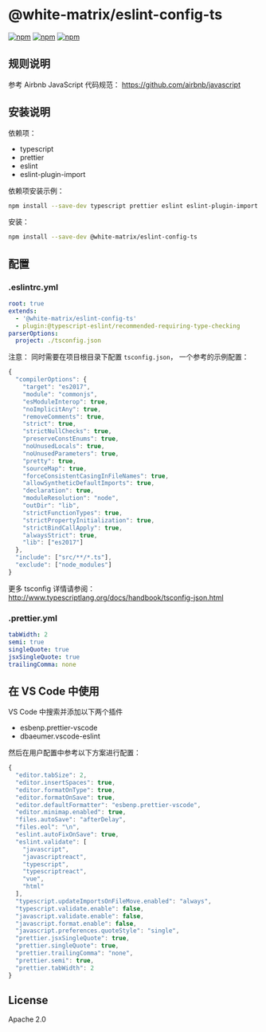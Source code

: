 # @white-matrix/eslint-config-ts

[![npm](https://img.shields.io/npm/v/@white-matrix/eslint-config-ts.svg?style=plastic)](https://npmjs.org/package/@white-matrix/eslint-config-ts) [![npm](https://img.shields.io/npm/dm/@white-matrix/eslint-config-ts.svg?style=plastic)](https://npmjs.org/package/@white-matrix/eslint-config-ts) [![npm](https://img.shields.io/npm/dt/@white-matrix/eslint-config-ts.svg?style=plastic)](https://npmjs.org/package/@white-matrix/eslint-config-ts)

## 规则说明

参考 Airbnb JavaScript 代码规范： <https://github.com/airbnb/javascript>

## 安装说明

依赖项：

- typescript
- prettier
- eslint
- eslint-plugin-import

依赖项安装示例：

```bash
npm install --save-dev typescript prettier eslint eslint-plugin-import
```

安装：

```bash
npm install --save-dev @white-matrix/eslint-config-ts
```

## 配置

### .eslintrc.yml

```yaml
root: true
extends:
  - '@white-matrix/eslint-config-ts'
  - plugin:@typescript-eslint/recommended-requiring-type-checking
parserOptions:
  project: ./tsconfig.json
```

注意： 同时需要在项目根目录下配置 `tsconfig.json`， 一个参考的示例配置：

```js
{
  "compilerOptions": {
    "target": "es2017",
    "module": "commonjs",
    "esModuleInterop": true,
    "noImplicitAny": true,
    "removeComments": true,
    "strict": true,
    "strictNullChecks": true,
    "preserveConstEnums": true,
    "noUnusedLocals": true,
    "noUnusedParameters": true,
    "pretty": true,
    "sourceMap": true,
    "forceConsistentCasingInFileNames": true,
    "allowSyntheticDefaultImports": true,
    "declaration": true,
    "moduleResolution": "node",
    "outDir": "lib",
    "strictFunctionTypes": true,
    "strictPropertyInitialization": true,
    "strictBindCallApply": true,
    "alwaysStrict": true,
    "lib": ["es2017"]
  },
  "include": ["src/**/*.ts"],
  "exclude": ["node_modules"]
}
```

更多 tsconfig 详情请参阅： <http://www.typescriptlang.org/docs/handbook/tsconfig-json.html>

### .prettier.yml

```yaml
tabWidth: 2
semi: true
singleQuote: true
jsxSingleQuote: true
trailingComma: none
```

## 在 VS Code 中使用

VS Code 中搜索并添加以下两个插件

- esbenp.prettier-vscode
- dbaeumer.vscode-eslint

然后在用户配置中参考以下方案进行配置：

```js
{
  "editor.tabSize": 2,
  "editor.insertSpaces": true,
  "editor.formatOnType": true,
  "editor.formatOnSave": true,
  "editor.defaultFormatter": "esbenp.prettier-vscode",
  "editor.minimap.enabled": true,
  "files.autoSave": "afterDelay",
  "files.eol": "\n",
  "eslint.autoFixOnSave": true,
  "eslint.validate": [
    "javascript",
    "javascriptreact",
    "typescript",
    "typescriptreact",
    "vue",
    "html"
  ],
  "typescript.updateImportsOnFileMove.enabled": "always",
  "typescript.validate.enable": false,
  "javascript.validate.enable": false,
  "javascript.format.enable": false,
  "javascript.preferences.quoteStyle": "single",
  "prettier.jsxSingleQuote": true,
  "prettier.singleQuote": true,
  "prettier.trailingComma": "none",
  "prettier.semi": true,
  "prettier.tabWidth": 2
}
```

## License

Apache 2.0
